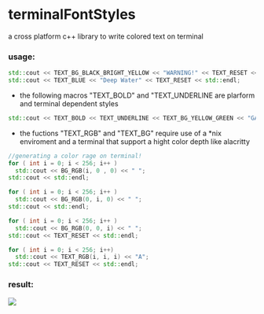 # terminalFontStyles
a cross platform c++ library to write colored text on terminal
### usage:
```c++
std::cout << TEXT_BG_BLACK_BRIGHT_YELLOW << "WARNING!" << TEXT_RESET << std::endl;
std::cout << TEXT_BLUE << "Deep Water" << TEXT_RESET << std::endl;
```
- the following macros "TEXT_BOLD" and "TEXT_UNDERLINE are plarform and terminal dependent styles
```c++
std::cout << TEXT_BOLD << TEXT_UNDERLINE << TEXT_BG_YELLOW_GREEN << "GARDEN" << TEXT_RESET << std::endl;
```
- the fuctions "TEXT_RGB" and "TEXT_BG" require use of a *nix enviroment and a terminal that support a hight color depth like alacritty
```c++
//generating a color rage on terminal!
for ( int i = 0; i < 256; i++ )
  std::cout << BG_RGB(i, 0 , 0) << " ";
std::cout << std::endl;

for ( int i = 0; i < 256; i++ )
  std::cout << BG_RGB(0, i, 0) << " ";
std::cout << std::endl;

for ( int i = 0; i < 256; i++ )
  std::cout << BG_RGB(0, 0, i) << " ";
std::cout << TEXT_RESET << std::endl;

for ( int i = 0; i < 256; i++)
  std::cout << TEXT_RGB(i, i, i) << "A";
std::cout << TEXT_RESET << std::endl;
```
### result:
![](https://i.ibb.co/d6Q3k4f/terminal-Font-Styles-Demo-Capture.png)

